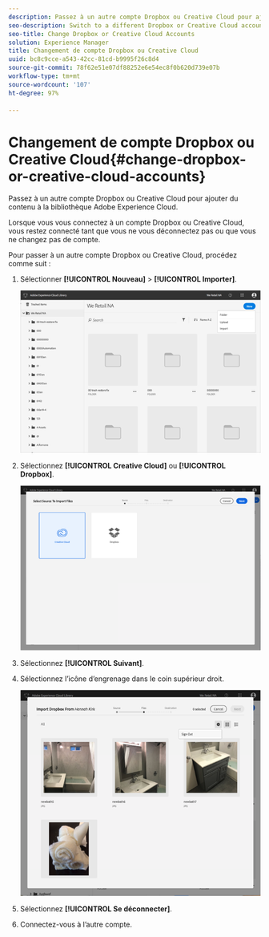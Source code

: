 ```yaml
---
description: Passez à un autre compte Dropbox ou Creative Cloud pour ajouter du contenu à la bibliothèque Adobe Experience Cloud.
seo-description: Switch to a different Dropbox or Creative Cloud account to add content to the Adobe Experience Cloud Library.
seo-title: Change Dropbox or Creative Cloud Accounts
solution: Experience Manager
title: Changement de compte Dropbox ou Creative Cloud
uuid: bc8c9cce-a543-42cc-81cd-b9995f26c8d4
source-git-commit: 78f62e51e07df88252e6e54ec8f0b620d739e07b
workflow-type: tm+mt
source-wordcount: '107'
ht-degree: 97%

---
```



# Changement de compte Dropbox ou Creative Cloud{#change-dropbox-or-creative-cloud-accounts}

Passez à un autre compte Dropbox ou Creative Cloud pour ajouter du contenu à la bibliothèque Adobe Experience Cloud.

Lorsque vous vous connectez à un compte Dropbox ou Creative Cloud, vous restez connecté tant que vous ne vous déconnectez pas ou que vous ne changez pas de compte.

Pour passer à un autre compte Dropbox ou Creative Cloud, procédez comme suit :

1. Sélectionner **[!UICONTROL Nouveau]** > **[!UICONTROL Importer]**.

   ![](assets/library_new_folder_upload.png)

1. Sélectionnez **[!UICONTROL Creative Cloud]** ou **[!UICONTROL Dropbox]**.

   ![](assets/library_import_cc.png)

1. Sélectionnez **[!UICONTROL Suivant]**.
1. Sélectionnez l’icône d’engrenage dans le coin supérieur droit.

   ![](assets/library_switch_accounts.png)

1. Sélectionnez **[!UICONTROL Se déconnecter]**.
1. Connectez-vous à l’autre compte.

